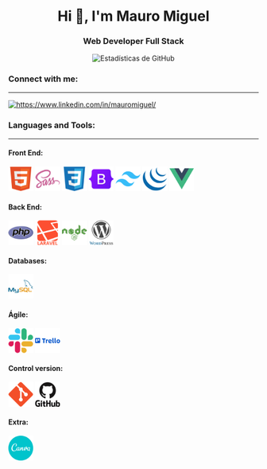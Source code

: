 <h1 align="center">Hi 👋, I'm Mauro Miguel</h1>
<h3 align="center">Web Developer Full Stack</h3>

<p align="center">
  <img src=" https://github-readme-stats.vercel.app/api?username=MauCoden95&show_icons=true&theme=dark" alt="Estadísticas de GitHub" width="400"/>
</p>

<h3 align="left">Connect with me:</h3>
<hr>
<p align="left">
<a href="https://linkedin.com/in/https://www.linkedin.com/in/mauromiguel/" target="blank"><img align="center" src="https://raw.githubusercontent.com/rahuldkjain/github-profile-readme-generator/master/src/images/icons/Social/linked-in-alt.svg" alt="https://www.linkedin.com/in/mauromiguel/" height="30" width="40" /></a>
</p>

<h3 align="left">Languages and Tools:</h3>
<hr>
<div>
  <h4 style="margin-right: 10px;">Front End:</h4>
  <img style="width: 50px;" src="https://github.com/devicons/devicon/blob/master/icons/html5/html5-original.svg">
  <img style="width: 50px;" src="https://github.com/devicons/devicon/blob/master/icons/sass/sass-original.svg">
  <img style="width: 50px;" src="https://github.com/devicons/devicon/blob/master/icons/css3/css3-original.svg">
  <img style="width: 50px;" src="https://github.com/devicons/devicon/blob/master/icons/bootstrap/bootstrap-original.svg">
  <img style="width: 50px;" src="https://github.com/devicons/devicon/blob/master/icons/tailwindcss/tailwindcss-plain.svg">
  <img style="width: 50px;" src="https://github.com/devicons/devicon/blob/master/icons/jquery/jquery-original.svg">
  <img style="width: 50px;" src="https://github.com/devicons/devicon/blob/master/icons/vuejs/vuejs-original.svg">  
</div>

<h4>Back End:</h4>
<div>
  <img style="width: 50px;" src="https://github.com/devicons/devicon/blob/master/icons/php/php-original.svg">
  <img style="width: 50px;" src="https://github.com/devicons/devicon/blob/master/icons/laravel/laravel-plain-wordmark.svg">
  <img style="width: 50px;" src="https://github.com/devicons/devicon/blob/master/icons/nodejs/nodejs-plain-wordmark.svg">
  <img style="width: 50px;" src="https://github.com/devicons/devicon/blob/master/icons/wordpress/wordpress-original.svg">
</div>

<h4>Databases:</h4>
<div>
  <img style="width: 50px;" src="https://github.com/devicons/devicon/blob/master/icons/mysql/mysql-original-wordmark.svg">
</div>

<h4>Ágile:</h4>
<div>
  <img style="width: 50px;" src="https://github.com/devicons/devicon/blob/master/icons/slack/slack-original.svg">
  <img style="width: 50px;" src="https://github.com/devicons/devicon/blob/master/icons/trello/trello-plain-wordmark.svg">
</div>

<h4>Control version:</h4>
<div>
  <img style="width: 50px;" src="https://github.com/devicons/devicon/blob/master/icons/git/git-original.svg">
  <img style="width: 50px;" src="https://github.com/devicons/devicon/blob/master/icons/github/github-original-wordmark.svg">
</div>

<h4>Extra:</h4>
<div>
  <img style="width: 50px;" src="https://github.com/devicons/devicon/blob/master/icons/canva/canva-original.svg">
</div>
